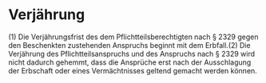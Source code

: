 # Verjährung

(1) Die Verjährungsfrist des dem Pflichtteilsberechtigten nach § 2329 gegen den Beschenkten zustehenden Anspruchs beginnt mit dem Erbfall.(2) Die Verjährung des Pflichtteilsanspruchs und des Anspruchs nach § 2329 wird nicht dadurch gehemmt, dass die Ansprüche erst nach der Ausschlagung der Erbschaft oder eines Vermächtnisses geltend gemacht werden können. 

